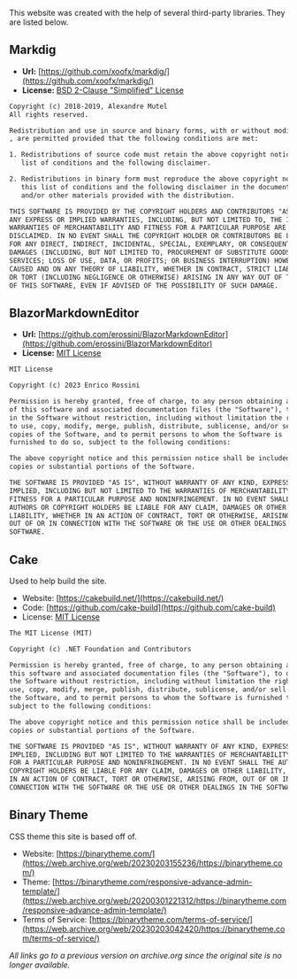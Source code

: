 This website was created with the help of several third-party libraries.  They are listed below.

## Markdig

* **Url:** [https://github.com/xoofx/markdig/](https://github.com/xoofx/markdig/)
* **License:** [BSD 2-Clause "Simplified" License](https://github.com/xoofx/markdig/blob/master/license.txt)

```txt
Copyright (c) 2018-2019, Alexandre Mutel
All rights reserved.

Redistribution and use in source and binary forms, with or without modification
, are permitted provided that the following conditions are met:

1. Redistributions of source code must retain the above copyright notice, this 
   list of conditions and the following disclaimer.

2. Redistributions in binary form must reproduce the above copyright notice, 
   this list of conditions and the following disclaimer in the documentation 
   and/or other materials provided with the distribution.

THIS SOFTWARE IS PROVIDED BY THE COPYRIGHT HOLDERS AND CONTRIBUTORS "AS IS" AND 
ANY EXPRESS OR IMPLIED WARRANTIES, INCLUDING, BUT NOT LIMITED TO, THE IMPLIED 
WARRANTIES OF MERCHANTABILITY AND FITNESS FOR A PARTICULAR PURPOSE ARE 
DISCLAIMED. IN NO EVENT SHALL THE COPYRIGHT HOLDER OR CONTRIBUTORS BE LIABLE
FOR ANY DIRECT, INDIRECT, INCIDENTAL, SPECIAL, EXEMPLARY, OR CONSEQUENTIAL 
DAMAGES (INCLUDING, BUT NOT LIMITED TO, PROCUREMENT OF SUBSTITUTE GOODS OR 
SERVICES; LOSS OF USE, DATA, OR PROFITS; OR BUSINESS INTERRUPTION) HOWEVER 
CAUSED AND ON ANY THEORY OF LIABILITY, WHETHER IN CONTRACT, STRICT LIABILITY,
OR TORT (INCLUDING NEGLIGENCE OR OTHERWISE) ARISING IN ANY WAY OUT OF THE USE 
OF THIS SOFTWARE, EVEN IF ADVISED OF THE POSSIBILITY OF SUCH DAMAGE.
```

## BlazorMarkdownEditor

* **Url:** [https://github.com/erossini/BlazorMarkdownEditor](https://github.com/erossini/BlazorMarkdownEditor)
* **License:** [MIT License](https://github.com/erossini/BlazorMarkdownEditor/blob/main/LICENSE)

```txt
MIT License

Copyright (c) 2023 Enrico Rossini

Permission is hereby granted, free of charge, to any person obtaining a copy
of this software and associated documentation files (the "Software"), to deal
in the Software without restriction, including without limitation the rights
to use, copy, modify, merge, publish, distribute, sublicense, and/or sell
copies of the Software, and to permit persons to whom the Software is
furnished to do so, subject to the following conditions:

The above copyright notice and this permission notice shall be included in all
copies or substantial portions of the Software.

THE SOFTWARE IS PROVIDED "AS IS", WITHOUT WARRANTY OF ANY KIND, EXPRESS OR
IMPLIED, INCLUDING BUT NOT LIMITED TO THE WARRANTIES OF MERCHANTABILITY,
FITNESS FOR A PARTICULAR PURPOSE AND NONINFRINGEMENT. IN NO EVENT SHALL THE
AUTHORS OR COPYRIGHT HOLDERS BE LIABLE FOR ANY CLAIM, DAMAGES OR OTHER
LIABILITY, WHETHER IN AN ACTION OF CONTRACT, TORT OR OTHERWISE, ARISING FROM,
OUT OF OR IN CONNECTION WITH THE SOFTWARE OR THE USE OR OTHER DEALINGS IN THE
SOFTWARE.
```

## Cake

Used to help build the site.

* Website: [https://cakebuild.net/](https://cakebuild.net/)
* Code: [https://github.com/cake-build](https://github.com/cake-build)
* License: [MIT License](https://github.com/cake-build/cake/blob/develop/LICENSE)

```txt
The MIT License (MIT)

Copyright (c) .NET Foundation and Contributors

Permission is hereby granted, free of charge, to any person obtaining a copy of
this software and associated documentation files (the "Software"), to deal in
the Software without restriction, including without limitation the rights to
use, copy, modify, merge, publish, distribute, sublicense, and/or sell copies of
the Software, and to permit persons to whom the Software is furnished to do so,
subject to the following conditions:

The above copyright notice and this permission notice shall be included in all
copies or substantial portions of the Software.

THE SOFTWARE IS PROVIDED "AS IS", WITHOUT WARRANTY OF ANY KIND, EXPRESS OR
IMPLIED, INCLUDING BUT NOT LIMITED TO THE WARRANTIES OF MERCHANTABILITY, FITNESS
FOR A PARTICULAR PURPOSE AND NONINFRINGEMENT. IN NO EVENT SHALL THE AUTHORS OR
COPYRIGHT HOLDERS BE LIABLE FOR ANY CLAIM, DAMAGES OR OTHER LIABILITY, WHETHER
IN AN ACTION OF CONTRACT, TORT OR OTHERWISE, ARISING FROM, OUT OF OR IN
CONNECTION WITH THE SOFTWARE OR THE USE OR OTHER DEALINGS IN THE SOFTWARE.
```

## Binary Theme

CSS theme this site is based off of.

* Website: [https://binarytheme.com/](https://web.archive.org/web/20230203155236/https://binarytheme.com/)
* Theme: [https://binarytheme.com/responsive-advance-admin-template/](https://web.archive.org/web/20200301221312/https://binarytheme.com/responsive-advance-admin-template/)
* Terms of Service: [https://binarytheme.com/terms-of-service/](https://web.archive.org/web/20230203042420/https://binarytheme.com/terms-of-service/)

_All links go to a previous version on archive.org since the original site is no longer available._
